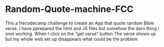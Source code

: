 # Random-Quote-machine-FCC
This a frecodecamp challenge to create an App that quote random Bible verse. I have pprepared
the html and JS files but somehow the darn thing i snot working. When I click on the "get verse" button
The verse shows up but my whole web set up disappears
what could be the problem
